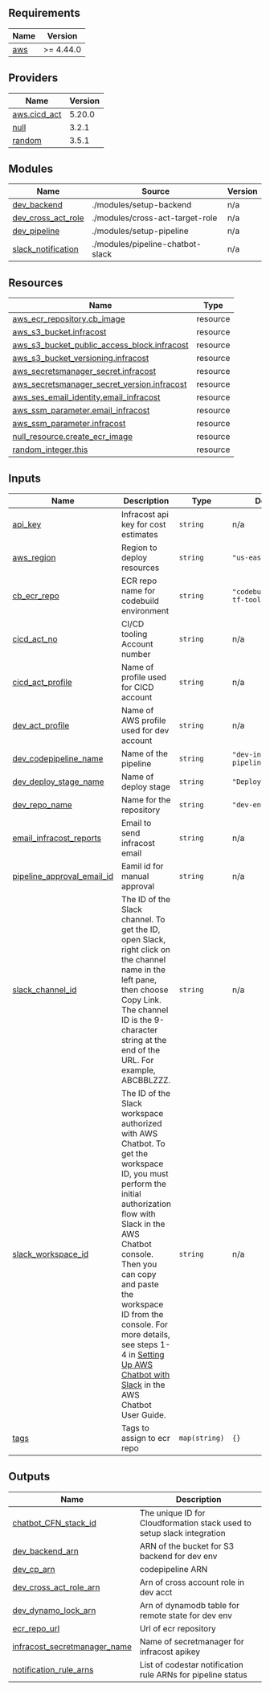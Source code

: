 <!-- BEGIN_TF_DOCS -->
## Requirements

| Name | Version |
|------|---------|
| <a name="requirement_aws"></a> [aws](#requirement\_aws) | >= 4.44.0 |

## Providers

| Name | Version |
|------|---------|
| <a name="provider_aws.cicd_act"></a> [aws.cicd\_act](#provider\_aws.cicd\_act) | 5.20.0 |
| <a name="provider_null"></a> [null](#provider\_null) | 3.2.1 |
| <a name="provider_random"></a> [random](#provider\_random) | 3.5.1 |

## Modules

| Name | Source | Version |
|------|--------|---------|
| <a name="module_dev_backend"></a> [dev\_backend](#module\_dev\_backend) | ./modules/setup-backend | n/a |
| <a name="module_dev_cross_act_role"></a> [dev\_cross\_act\_role](#module\_dev\_cross\_act\_role) | ./modules/cross-act-target-role | n/a |
| <a name="module_dev_pipeline"></a> [dev\_pipeline](#module\_dev\_pipeline) | ./modules/setup-pipeline | n/a |
| <a name="module_slack_notification"></a> [slack\_notification](#module\_slack\_notification) | ./modules/pipeline-chatbot-slack | n/a |

## Resources

| Name | Type |
|------|------|
| [aws_ecr_repository.cb_image](https://registry.terraform.io/providers/hashicorp/aws/latest/docs/resources/ecr_repository) | resource |
| [aws_s3_bucket.infracost](https://registry.terraform.io/providers/hashicorp/aws/latest/docs/resources/s3_bucket) | resource |
| [aws_s3_bucket_public_access_block.infracost](https://registry.terraform.io/providers/hashicorp/aws/latest/docs/resources/s3_bucket_public_access_block) | resource |
| [aws_s3_bucket_versioning.infracost](https://registry.terraform.io/providers/hashicorp/aws/latest/docs/resources/s3_bucket_versioning) | resource |
| [aws_secretsmanager_secret.infracost](https://registry.terraform.io/providers/hashicorp/aws/latest/docs/resources/secretsmanager_secret) | resource |
| [aws_secretsmanager_secret_version.infracost](https://registry.terraform.io/providers/hashicorp/aws/latest/docs/resources/secretsmanager_secret_version) | resource |
| [aws_ses_email_identity.email_infracost](https://registry.terraform.io/providers/hashicorp/aws/latest/docs/resources/ses_email_identity) | resource |
| [aws_ssm_parameter.email_infracost](https://registry.terraform.io/providers/hashicorp/aws/latest/docs/resources/ssm_parameter) | resource |
| [aws_ssm_parameter.infracost](https://registry.terraform.io/providers/hashicorp/aws/latest/docs/resources/ssm_parameter) | resource |
| [null_resource.create_ecr_image](https://registry.terraform.io/providers/hashicorp/null/latest/docs/resources/resource) | resource |
| [random_integer.this](https://registry.terraform.io/providers/hashicorp/random/latest/docs/resources/integer) | resource |

## Inputs

| Name | Description | Type | Default | Required |
|------|-------------|------|---------|:--------:|
| <a name="input_api_key"></a> [api\_key](#input\_api\_key) | Infracost api key for cost estimates | `string` | n/a | yes |
| <a name="input_aws_region"></a> [aws\_region](#input\_aws\_region) | Region to deploy resources | `string` | `"us-east-1"` | no |
| <a name="input_cb_ecr_repo"></a> [cb\_ecr\_repo](#input\_cb\_ecr\_repo) | ECR repo name for codebuild environment | `string` | `"codebuild/custom-tf-tools"` | no |
| <a name="input_cicd_act_no"></a> [cicd\_act\_no](#input\_cicd\_act\_no) | CI/CD tooling Account number | `string` | n/a | yes |
| <a name="input_cicd_act_profile"></a> [cicd\_act\_profile](#input\_cicd\_act\_profile) | Name of profile used for CICD account | `string` | n/a | yes |
| <a name="input_dev_act_profile"></a> [dev\_act\_profile](#input\_dev\_act\_profile) | Name of AWS profile used for dev account | `string` | n/a | yes |
| <a name="input_dev_codepipeline_name"></a> [dev\_codepipeline\_name](#input\_dev\_codepipeline\_name) | Name of the pipeline | `string` | `"dev-infra-pipeline"` | no |
| <a name="input_dev_deploy_stage_name"></a> [dev\_deploy\_stage\_name](#input\_dev\_deploy\_stage\_name) | Name of deploy stage | `string` | `"Deploy-dev"` | no |
| <a name="input_dev_repo_name"></a> [dev\_repo\_name](#input\_dev\_repo\_name) | Name for the repository | `string` | `"dev-environment"` | no |
| <a name="input_email_infracost_reports"></a> [email\_infracost\_reports](#input\_email\_infracost\_reports) | Email to send infracost email | `string` | n/a | yes |
| <a name="input_pipeline_approval_email_id"></a> [pipeline\_approval\_email\_id](#input\_pipeline\_approval\_email\_id) | Eamil id for manual approval | `string` | n/a | yes |
| <a name="input_slack_channel_id"></a> [slack\_channel\_id](#input\_slack\_channel\_id) | The ID of the Slack channel. To get the ID, open Slack, right click on the channel name in the left pane, then choose Copy Link. The channel ID is the 9-character string at the end of the URL. For example, ABCBBLZZZ. | `string` | n/a | yes |
| <a name="input_slack_workspace_id"></a> [slack\_workspace\_id](#input\_slack\_workspace\_id) | The ID of the Slack workspace authorized with AWS Chatbot. To get the workspace ID, you must perform the initial authorization flow with Slack in the AWS Chatbot console. Then you can copy and paste the workspace ID from the console. For more details, see steps 1-4 in [Setting Up AWS Chatbot with Slack](https://docs.aws.amazon.com/chatbot/latest/adminguide/setting-up.html#Setup_intro) in the AWS Chatbot User Guide. | `string` | n/a | yes |
| <a name="input_tags"></a> [tags](#input\_tags) | Tags to assign to ecr repo | `map(string)` | `{}` | no |

## Outputs

| Name | Description |
|------|-------------|
| <a name="output_chatbot_CFN_stack_id"></a> [chatbot\_CFN\_stack\_id](#output\_chatbot\_CFN\_stack\_id) | The unique ID for Cloudformation stack used to setup slack integration |
| <a name="output_dev_backend_arn"></a> [dev\_backend\_arn](#output\_dev\_backend\_arn) | ARN of the bucket for S3 backend for dev env |
| <a name="output_dev_cp_arn"></a> [dev\_cp\_arn](#output\_dev\_cp\_arn) | codepipeline ARN |
| <a name="output_dev_cross_act_role_arn"></a> [dev\_cross\_act\_role\_arn](#output\_dev\_cross\_act\_role\_arn) | Arn of cross account role in dev acct |
| <a name="output_dev_dynamo_lock_arn"></a> [dev\_dynamo\_lock\_arn](#output\_dev\_dynamo\_lock\_arn) | Arn of dynamodb table for remote state for dev env |
| <a name="output_ecr_repo_url"></a> [ecr\_repo\_url](#output\_ecr\_repo\_url) | Url of ecr repository |
| <a name="output_infracost_secretmanager_name"></a> [infracost\_secretmanager\_name](#output\_infracost\_secretmanager\_name) | Name of secretmanager for infracost apikey |
| <a name="output_notification_rule_arns"></a> [notification\_rule\_arns](#output\_notification\_rule\_arns) | List of codestar notification rule ARNs for pipeline status |
<!-- END_TF_DOCS -->